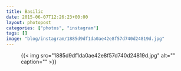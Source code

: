 ```yaml
---
title: Basilic
date: 2015-06-07T12:26:23+00:00
layout: photopost
categories: ["photos", "instagram"]
tags: []
image: "blog/instagram/1885d9df1da0ae42e8f57d740d24819d.jpg"
---
```


<figure class="photo photo--square">
  {{< img src="1885d9df1da0ae42e8f57d740d24819d.jpg" alt="" caption="" >}}

</figure>


